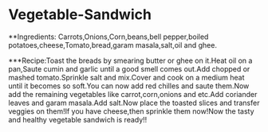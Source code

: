 # Vegetable-Sandwich

**Ingredients: Carrots,Onions,Corn,beans,bell pepper,boiled potatoes,cheese,Tomato,bread,garam masala,salt,oil and ghee.

***Recipe:Toast the breads by smearing butter or ghee on it.Heat oil on a pan,Saute cumin and garlic until a good smell comes out.Add chopped or mashed tomato.Sprinkle salt and mix.Cover and cook on a medium heat until it becomes so soft.You can now add red chilles and saute them.Now add the remaining vegetables like carrot,corn,onions and etc.Add coriander leaves and garam masala.Add salt.Now place the toasted slices and transfer veggies on them!If you have cheese,then sprinkle them now!Now the tasty and healthy vegetable sandwich is ready!!
